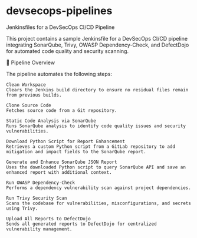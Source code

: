 # devsecops-pipelines
Jenkinsfiles for a DevSecOps CI/CD Pipeline


This project contains a sample Jenkinsfile for a DevSecOps CI/CD pipeline integrating SonarQube, Trivy, OWASP Dependency-Check, and DefectDojo for automated code quality and security scanning.

📌 Pipeline Overview

The pipeline automates the following steps:

    Clean Workspace
    Clears the Jenkins build directory to ensure no residual files remain from previous builds.

    Clone Source Code
    Fetches source code from a Git repository.

    Static Code Analysis via SonarQube
    Runs SonarQube analysis to identify code quality issues and security vulnerabilities.

    Download Python Script for Report Enhancement
    Retrieves a custom Python script from a GitLab repository to add mitigation and impact fields to the SonarQube report.

    Generate and Enhance SonarQube JSON Report
    Uses the downloaded Python script to query SonarQube API and save an enhanced report with additional context.

    Run OWASP Dependency-Check
    Performs a dependency vulnerability scan against project dependencies.

    Run Trivy Security Scan
    Scans the codebase for vulnerabilities, misconfigurations, and secrets using Trivy.

    Upload All Reports to DefectDojo
    Sends all generated reports to DefectDojo for centralized vulnerability management.
